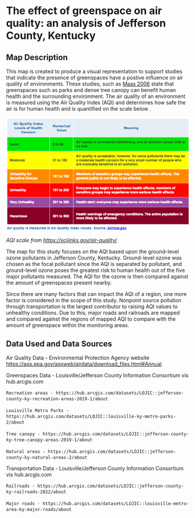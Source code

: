 # The effect of greenspace on air quality: an analysis of Jefferson County, Kentucky

## Map Description

This map is created to produce a visual representation to support studies that indicate the presence of greenspaces have a postive influence on air quality of environments.
These studies, such as [Maas 2006](https://jech.bmj.com/content/60/7/587) state that greenspaces such as parks and dense tree canopy can benefit human health and the surrounding environment. The air quality of an environment is measured using the Air Quality Index (AQI) and determines how safe the air is for human health and is quantified on the scale below .

![AQI](AQI.png)

*AQI scale from https://scijinks.gov/air-quality/*

The map for this study focuses on the AQI based upon the ground-level ozone pollutants in Jefferson County, Kentucky. Ground-level ozone was chosen as the focal pollutant since the AQI is separated by pollutant, and ground-level ozone poses the greatest risk to human health out of the five major pollutants measured. The AQI for the ozone is then compared against the amount of greenspaces present nearby. 

Since there are many factors that can impact the AQI of a region, one more factor is considered in the scope of this study. Nonpoint source pollution through transportation is the largest contributor to raising AQI values to unhealthy conditions. Due to this, major roads and railroads are mapped and compared against the regions of mapped AQI to compare with the amount of greenspace within the monitoring areas.

## Data Used and Data Sources

Air Quality Data - Environmental Protection Agency website https://aqs.epa.gov/aqsweb/airdata/download_files.html#Annual

Greenspaces Data - Louisville/Jefferson County Information Consortium vis hub.arcgis.com 

    Recreation areas - https://hub.arcgis.com/datasets/LOJIC::jefferson-county-ky-recreation-areas-2019-1/about

    Louisville Metro Parks - https://hub.arcgis.com/datasets/LOJIC::louisville-ky-metro-parks-2/about

    Tree canopy - https://hub.arcgis.com/datasets/LOJIC::jefferson-county-ky-tree-canopy-areas-2019-1/about

    Natural areas - https://hub.arcgis.com/datasets/LOJIC::jefferson-county-ky-natural-areas-2/about

Transportation Data - Louisville/Jefferson County Information Consortium vis hub.arcgis.com

    Railroads - https://hub.arcgis.com/datasets/LOJIC::jefferson-county-ky-railroads-2022/about

    Major roads - https://hub.arcgis.com/datasets/LOJIC::louisville-metro-area-ky-major-roads/about